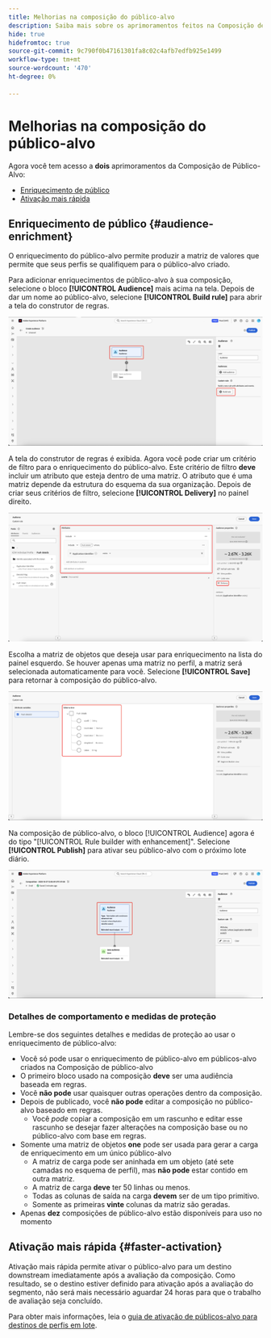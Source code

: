 ```yaml
---
title: Melhorias na composição do público-alvo
description: Saiba mais sobre os aprimoramentos feitos na Composição de público-alvo com enriquecimento de público e ativação mais rápida.
hide: true
hidefromtoc: true
source-git-commit: 9c790f0b47161301fa8c02c4afb7edfb925e1499
workflow-type: tm+mt
source-wordcount: '470'
ht-degree: 0%

---
```



# Melhorias na composição do público-alvo

Agora você tem acesso a **dois** aprimoramentos da Composição de Público-Alvo:

- [Enriquecimento de público](#audience-enrichment)
- [Ativação mais rápida](#faster-activation)

## Enriquecimento de público {#audience-enrichment}

O enriquecimento do público-alvo permite produzir a matriz de valores que permite que seus perfis se qualifiquem para o público-alvo criado.

Para adicionar enriquecimentos de público-alvo à sua composição, selecione o bloco **[!UICONTROL Audience]** mais acima na tela. Depois de dar um nome ao público-alvo, selecione **[!UICONTROL Build rule]** para abrir a tela do construtor de regras.

![O bloco Público-alvo está realçado, assim como o botão Criar regra.](/help/segmentation/images/ui/composition-enhancements/select-build-rule.png)

A tela do construtor de regras é exibida. Agora você pode criar um critério de filtro para o enriquecimento do público-alvo. Este critério de filtro **deve** incluir um atributo que esteja dentro de uma matriz. O atributo que é uma matriz depende da estrutura do esquema da sua organização. Depois de criar seus critérios de filtro, selecione **[!UICONTROL Delivery]** no painel direito.

![A tela do construtor de regras mostra um exemplo de público-alvo que pode ter enriquecimentos. O botão Delivery também é destacado.](/help/segmentation/images/ui/composition-enhancements/view-delivery.png)

Escolha a matriz de objetos que deseja usar para enriquecimento na lista do painel esquerdo. Se houver apenas uma matriz no perfil, a matriz será selecionada automaticamente para você. Selecione **[!UICONTROL Save]** para retornar à composição do público-alvo.

<!-- , as well as the fields you want to be used in the enrichment. -->

![A árvore de esquema da árvore de enriquecimento é exibida.](/help/segmentation/images/ui/composition-enhancements/view-schema-tree.png)

Na composição de público-alvo, o bloco [!UICONTROL Audience] agora é do tipo &quot;[!UICONTROL Rule builder with enhancement]&quot;. Selecione **[!UICONTROL Publish]** para ativar seu público-alvo com o próximo lote diário.

![O bloco Público-alvo está realçado, mostrando que um público-alvo com enriquecimento foi adicionado.](/help/segmentation/images/ui/composition-enhancements/rule-builder-with-enrichment.png)

### Detalhes de comportamento e medidas de proteção

Lembre-se dos seguintes detalhes e medidas de proteção ao usar o enriquecimento de público-alvo:

- Você só pode usar o enriquecimento de público-alvo em públicos-alvo criados na Composição de público-alvo
- O primeiro bloco usado na composição **deve** ser uma audiência baseada em regras.
- Você **não pode** usar quaisquer outras operações dentro da composição.
- Depois de publicado, você **não pode** editar a composição no público-alvo baseado em regras.
   - Você *pode* copiar a composição em um rascunho e editar esse rascunho se desejar fazer alterações na composição base ou no público-alvo com base em regras.
- Somente uma matriz de objetos **one** pode ser usada para gerar a carga de enriquecimento em um único público-alvo
   - A matriz de carga pode ser aninhada em um objeto (até sete camadas no esquema de perfil), mas **não pode** estar contido em outra matriz.
   - A matriz de carga **deve** ter 50 linhas ou menos.
   - Todas as colunas de saída na carga **devem** ser de um tipo primitivo.
   - Somente as primeiras **vinte** colunas da matriz são geradas.
- Apenas **dez** composições de público-alvo estão disponíveis para uso no momento

## Ativação mais rápida {#faster-activation}

Ativação mais rápida permite ativar o público-alvo para um destino downstream imediatamente após a avaliação da composição. Como resultado, se o destino estiver definido para ativação após a avaliação do segmento, não será mais necessário aguardar 24 horas para que o trabalho de avaliação seja concluído.

Para obter mais informações, leia o [guia de ativação de públicos-alvo para destinos de perfis em lote](/help/destinations/ui/activate-batch-profile-destinations.md#export-full-files).
